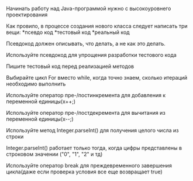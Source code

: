 Начинать работу над Java-программой нужно 
с высокоуровнего проектирования

Как провило, в процессе создания нового 
класса следует написать три вещи:
*псевдо код
*тестовый код
*реальный код

Псевдокод должен описывать, что делать, 
а не как это делать.

Используйте псевдокод для упрощения
разработки тестового кода

Пишите тестовый код перед реализацией методов

Выбирайте цикл For вместо while, 
когда точно знаем, сколько 
итераций необходимо выполнить

Используйте оператор пре-/постинкремента
для добавления к переменной единицы(x++;)

Используйте оператор пре-/постдекремента
для вычитания из переменной единицы(x--;)

Используйте метод Integer.parseInt()
для получения целого числа из строки

Integer.parseInt() работает только тогда,
когда цифры представлены в строковом значении
("0", "1", "2" и тд)

Используйте оператор break для 
преждевременного завершения цикла(даже
если проверка условия все еще возвращает
true)